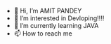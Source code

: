 - 👋 Hi, I’m AMIT PANDEY
- 👀 I’m interested in Devloping!!!!
- 🌱 I’m currently learning JAVA
- 📫 How to reach me 

<!---
ap04dec/ap04dec is a ✨ special ✨ repository because its `README.md` (this file) appears on your GitHub profile.
You can click the Preview link to take a look at your changes.
--->
